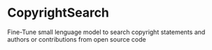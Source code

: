# CopyrightSearch
Fine-Tune small lenguage model to search copyright statements and authors or contributions from open source code
